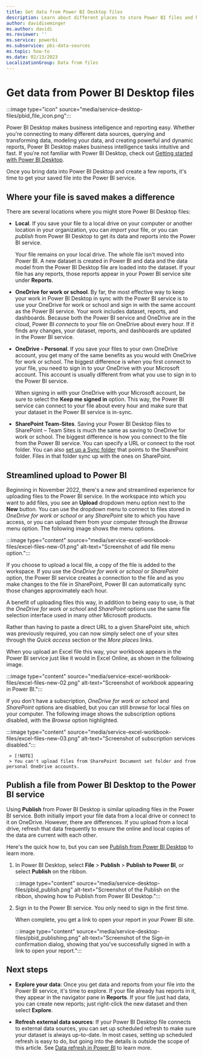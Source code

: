 ```yaml
---
title: Get data from Power BI Desktop files
description: Learn about different places to store Power BI files and how to get data and reports from Power BI Desktop into the Power BI service.
author: davidiseminger
ms.author: davidi
ms.reviewer: ''
ms.service: powerbi
ms.subservice: pbi-data-sources
ms.topic: how-to
ms.date: 02/13/2023
LocalizationGroup: Data from files
---
```

# Get data from Power BI Desktop files

:::image type="icon" source="media/service-desktop-files/pbid_file_icon.png":::

Power BI Desktop makes business intelligence and reporting easy. Whether you're connecting to many different data sources, querying and transforming data, modeling your data, and creating powerful and dynamic reports, Power BI Desktop makes business intelligence tasks intuitive and fast. If you're not familiar with Power BI Desktop, check out [Getting started with Power BI Desktop](../fundamentals/desktop-getting-started.md).

Once you bring data into Power BI Desktop and create a few reports, it's time to get your saved file into the Power BI service.

## Where your file is saved makes a difference

There are several locations where you might store Power BI Desktop files:

- **Local**. If you save your file to a local drive on your computer or another location in your organization, you can *import* your file, or you can *publish* from Power BI Desktop to get its data and reports into the Power BI service.

  Your file remains on your local drive. The whole file isn't moved into Power BI. A new dataset is created in Power BI and data and the data model from the Power BI Desktop file are loaded into the dataset. If your file has any reports, those reports appear in your Power BI service site under **Reports**.

- **OneDrive for work or school**. By far, the most effective way to keep your work in Power BI Desktop in sync with the Power BI service is to use your OneDrive for work or school and sign in with the same account as the Power BI service. Your work includes dataset, reports, and dashboards. Because both the Power BI service and OneDrive are in the cloud, Power BI *connects* to your file on OneDrive about every hour. If it finds any changes, your dataset, reports, and dashboards are updated in the Power BI service.

- **OneDrive - Personal**. If you save your files to your own OneDrive account, you get many of the same benefits as you would with OneDrive for work or school. The biggest difference is when you first connect to your file, you need to sign in to your OneDrive with your Microsoft account. This account is usually different from what you use to sign in to the Power BI service.

  When signing in with your OneDrive with your Microsoft account, be sure to select the **Keep me signed in** option. This way, the Power BI service can connect to your file about every hour and make sure that your dataset in the Power BI service is in-sync.

- **SharePoint Team-Sites**. Saving your Power BI Desktop files to SharePoint – Team Sites is much the same as saving to OneDrive for work or school. The biggest difference is how you connect to the file from the Power BI service. You can specify a URL or connect to the root folder. You can also [set up a Sync folder](https://support.microsoft.com/office/sync-sharepoint-and-teams-files-with-the-onedrive-sync-app-6de9ede8-5b6e-4503-80b2-6190f3354a88) that points to the SharePoint folder. Files in that folder sync up with the ones on SharePoint.

## Streamlined upload to Power BI

Beginning in November 2022, there's a new and streamlined experience for uploading files to the Power BI service. In the workspace into which you want to add files, you see an **Upload** dropdown menu option next to the **New** button. You can use the dropdown menu to connect to files stored in *OneDrive for work or school* or any *SharePoint* site to which you have access, or you can upload them from your computer through the *Browse* menu option. The following image shows the menu options.

:::image type="content" source="media/service-excel-workbook-files/excel-files-new-01.png" alt-text="Screenshot of add file menu option.":::

If you choose to upload a local file, a copy of the file is added to the workspace. If you use the *OneDrive for work or school* or *SharePoint* option, the Power BI service creates a connection to the file and as you make changes to the file in SharePoint, Power BI can automatically sync those changes approximately each hour.

A benefit of uploading files this way, in addition to being easy to use, is that the *OneDrive for work or school* and *SharePoint* options use the same file selection interface used in many other Microsoft products.

Rather than having to paste a direct URL to a given SharePoint site, which was previously required, you can now simply select one of your sites through the *Quick access* section or the *More places* links.

When you upload an Excel file this way, your workbook appears in the Power BI service just like it would in Excel Online, as shown in the following image.

:::image type="content" source="media/service-excel-workbook-files/excel-files-new-02.png" alt-text="Screenshot of workbook appearing in Power BI.":::

If you don't have a subscription, *OneDrive for work or school* and *SharePoint* options are disabled, but you can still *browse* for local files on your computer. The following image shows the subscription options disabled, with the *Browse* option highlighted.

:::image type="content" source="media/service-excel-workbook-files/excel-files-new-03.png" alt-text="Screenshot of subscription services disabled.":::


     > [!NOTE]
     > You can't upload files from SharePoint Document set folder and from personal OneDrive accounts.

## Publish a file from Power BI Desktop to the Power BI service

Using **Publish** from Power BI Desktop is similar uploading files in the Power BI service. Both initially import your file data from a local drive or connect to it on OneDrive. However, there are differences. If you upload from a local drive, refresh that data frequently to ensure the online and local copies of the data are current with each other.

Here's the quick how to, but you can see [Publish from Power BI Desktop](../create-reports/desktop-upload-desktop-files.md) to learn more.

1. In Power BI Desktop, select **File** > **Publish** > **Publish to Power BI**, or select **Publish** on the ribbon.

   :::image type="content" source="media/service-desktop-files/pbid_publish.png" alt-text="Screenshot of the Publish on the ribbon, showing how to Publish from Power BI Desktop.":::

1. Sign in to the Power BI service. You only need to sign in the first time.

   When complete, you get a link to open your report in your Power BI site.

   :::image type="content" source="media/service-desktop-files/pbid_publishing.png" alt-text="Screenshot of the Sign-in confirmation dialog, showing that you've successfully signed in with a link to open your report.":::

## Next steps

- **Explore your data**: Once you get data and reports from your file into the Power BI service, it's time to explore. If your file already has reports in it, they appear in the navigator pane in **Reports**. If your file just had data, you can create new reports; just right-click the new dataset and then select **Explore**.

- **Refresh external data sources**: If your Power BI Desktop file connects to external data sources, you can set up scheduled refresh to make sure your dataset is always up-to-date. In most cases, setting up scheduled refresh is easy to do, but going into the details is outside the scope of this article. See [Data refresh in Power BI](refresh-data.md) to learn more.
